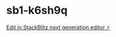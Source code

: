 # sb1-k6sh9q

[Edit in StackBlitz next generation editor ⚡️](https://stackblitz.com/~/github.com/lazarusmn/sb1-k6sh9q)